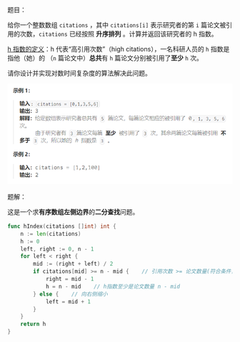 题目：

给你一个整数数组 `citations` ，其中 `citations[i]` 表示研究者的第 `i` 篇论文被引用的次数，`citations` 已经按照 **升序排列** 。计算并返回该研究者的 h 指数。

[h 指数的定义](https://baike.baidu.com/item/h-index/3991452?fr=aladdin)：h 代表“高引用次数”（high citations），一名科研人员的 `h` 指数是指他（她）的 （`n` 篇论文中）**总共**有 `h` 篇论文分别被引用了**至少** `h` 次。

请你设计并实现对数时间复杂度的算法解决此问题。

<img src="275.H指数II.assets/image-20231002091257030.png" alt="image-20231002091257030" style="zoom:67%;" />

题解：

这是一个求**有序数组左侧边界**的**二分查找**问题。

```go
func hIndex(citations []int) int {
    n := len(citations)
    h := 0
    left, right := 0, n - 1
    for left < right {
        mid := (right + left) / 2
        if citations[mid] >= n - mid {    // 引用次数 >= 论文数量(符合条件，但不一定是最优)。向左侧缩小
            right = mid - 1
            h = n - mid    // h指数至少是论文数量 n - mid
        } else {    // 向右侧缩小
            left = mid + 1
        }
    }
    return h
}
```

